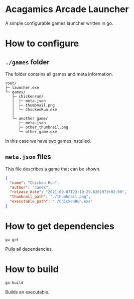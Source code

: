 # Acagamics Arcade Launcher

A simple configurable games launcher written in go.

# How to configure

## `./games` folder

The folder contains all games and meta information.

```
root/
├─ launcher.exe
└─ games/
   ├─ chickenrun/
   │  ├─ meta.json
   │  ├─ thumbnail.png
   │  └─ ChickenRun.exe
   │
   └─ another game/
      ├─ meta.json
      ├─ other_thumbnail.png
      └─ other_game.exe
```

In this case we have two games installed.

## `meta.json` files

This file describes a game that can be shown.

```json
{
  "name": "Chicken Run",
  "author": "Janek",
  "release_date": "2021-09-07T23:19:29.6261973+02:00",
  "thumbnail_path": "./thumbnail.png",
  "executable_path": "./ChickenRun.exe"
}
```

# How to get dependencies

```
go get
```

Pulls all dependencies.

# How to build

```
go build
```

Builds an executable.